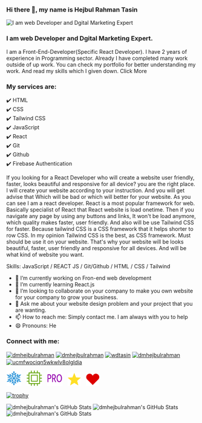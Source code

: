 ### Hi there 👋, my name is Hejbul Rahman Tasin

![I am web Developer and Dgital Marketing Expert](https://ibb.co.com/QpVtmY8)

### I am web Developer and Dgital Marketing Expert.

I am a Front-End-Developer(Specific React Developer). I have 2 years of experience in Programming sector. Already I have completed many work outside of up work. You can check my portfolio for better understanding my work. And read my skills which I given down. Click More


### My services are: 

✔️ HTML </br>
✔️ CSS </br>
✔️ Tailwind CSS </br>
✔️ JavaScript </br>
✔️ React </br>
✔️ Git </br>
✔️ Github </br>
✔️ Firebase Authentication </br>

If you looking for a React Developer who will create a website user friendly, faster, looks beautiful and responsive for all device? you are the right place. I will create your website according to your instruction. And you will get advise that Which will be bad or which will better for your website. As you can see I am a react developer. React is a most popular framework for web. Basically specialist of React that React website is load onetime. Then if you navigate any page by using any buttons and links, It won't be load anymore, which quality makes faster, user friendly. And also will be use Tailwind CSS for faster. Because tailwind CSS is a CSS framework that it helps shorter to row CSS. In my opinion Tailwind CSS is the best, as CSS framework. Must should be use it on your website. That's why your website will be looks beautiful, faster, user friendly and responsive for all devices. And will be what kind of website you want.

Skills: JavaScript / REACT JS / Git/Github / HTML / CSS / Tailwind

- 🔭 I’m currently working on Fron-end web development 
- 🌱 I’m currently learning React.js 
- 👯 I’m looking to collaborate on your company to make you own website for your company to grow your business. 
- 💬 Ask me about your website design problem and your project that you are wanting. 
- 📫 How to reach me: Simply contact me. I am always with you to help 
- 😄 Pronouns: He 


<h3 align="left">Connect with me:</h3>
<p align="left">
<a href="https://dev.to/dmhejbulrahman" target="blank"><img align="center" src="https://raw.githubusercontent.com/rahuldkjain/github-profile-readme-generator/master/src/images/icons/Social/devto.svg" alt="dmhejbulrahman" height="30" width="40" /></a>
<a href="https://twitter.com/dmhejbulrahman" target="blank"><img align="center" src="https://raw.githubusercontent.com/rahuldkjain/github-profile-readme-generator/master/src/images/icons/Social/twitter.svg" alt="dmhejbulrahman" height="30" width="40" /></a>
<a href="https://fb.com/wdtasin" target="blank"><img align="center" src="https://raw.githubusercontent.com/rahuldkjain/github-profile-readme-generator/master/src/images/icons/Social/facebook.svg" alt="wdtasin" height="30" width="40" /></a>
<a href="https://instagram.com/dmhejbulrahman" target="blank"><img align="center" src="https://raw.githubusercontent.com/rahuldkjain/github-profile-readme-generator/master/src/images/icons/Social/instagram.svg" alt="dmhejbulrahman" height="30" width="40" /></a>
<a href="https://www.youtube.com/c/ucmfwociqn5wkwlv8olgldia" target="blank"><img align="center" src="https://raw.githubusercontent.com/rahuldkjain/github-profile-readme-generator/master/src/images/icons/Social/youtube.svg" alt="ucmfwociqn5wkwlv8olgldia" height="30" width="40" /></a>
</p>


<a href='https://archiveprogram.github.com/'><img src='https://raw.githubusercontent.com/acervenky/animated-github-badges/master/assets/acbadge.gif' width='40' height='40'></a> <a href='https://docs.github.com/en/developers'><img src='https://raw.githubusercontent.com/acervenky/animated-github-badges/master/assets/devbadge.gif' width='40' height='40'></a> <a href='https://github.com/pricing'><img src='https://raw.githubusercontent.com/acervenky/animated-github-badges/master/assets/pro.gif' width='40' height='40'></a> <a href='https://stars.github.com/'><img src='https://raw.githubusercontent.com/acervenky/animated-github-badges/master/assets/starbadge.gif' width='35' height='35'></a> <a href='https://docs.github.com/en/github/supporting-the-open-source-community-with-github-sponsors'><img src='https://raw.githubusercontent.com/acervenky/animated-github-badges/master/assets/sponsorbadge.gif' width='35' height='35'></a> 

[![trophy](https://github-profile-trophy.vercel.app/?username=dmhejbulrahman)](https://github.com/ryo-ma/github-profile-trophy)

<img src="https://github-readme-stats.vercel.app/api/top-langs/?username=dmhejbulrahman&theme=tokyonight&show_icons=true&hide_border=true&layout=compact" alt="dmhejbulrahman's GitHub Stats" />

<img src="https://github-readme-stats.vercel.app/api?username=dmhejbulrahman&theme=tokyonight&show_icons=true&hide_border=true&count_private=true" alt="dmhejbulrahman's GitHub Stats" />



<img src="https://github-readme-streak-stats.herokuapp.com/?user=dmhejbulrahman&theme=tokyonight&hide_border=true" alt="dmhejbulrahman's GitHub Stats" />


